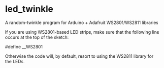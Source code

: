 led_twinkle
==============

A random-twinkle program for Arduino + Adafruit WS2801/WS2811 libraries

If you are using WS2801-based LED strips, make sure that the following line occurs at the top of the sketch:

#define __WS2801

Otherwise the code will, by default, resort to using the WS2811 library for the LEDs.
